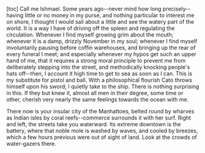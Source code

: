 [toc]
Call me Ishmael.  Some years ago--never mind how long precisely--
having little or no money in my purse, and nothing particular
to interest me on shore, I thought I would sail about a little
and see the watery part of the world.  It is a way I have
of driving off the spleen and regulating the circulation.
Whenever I find myself growing grim about the mouth;
whenever it is a damp, drizzly November in my soul; whenever I
find myself involuntarily pausing before coffin warehouses,
and bringing up the rear of every funeral I meet;
and especially whenever my hypos get such an upper hand of me,
that it requires a strong moral principle to prevent me from
deliberately stepping into the street, and methodically knocking
people's hats off--then, I account it high time to get to sea
as soon as I can.  This is my substitute for pistol and ball.
With a philosophical flourish Cato throws himself upon his sword;
I quietly take to the ship.  There is nothing surprising in this.
If they but knew it, almost all men in their degree, some time
or other, cherish very nearly the same feelings towards
the ocean with me.

There now is your insular city of the Manhattoes, belted round by wharves
as Indian isles by coral reefs--commerce surrounds it with her surf.
Right and left, the streets take you waterward.  Its extreme downtown
is the battery, where that noble mole is washed by waves, and cooled
by breezes, which a few hours previous were out of sight of land.
Look at the crowds of water-gazers there.
